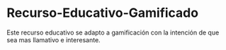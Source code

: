 # Recurso-Educativo-Gamificado
Este recurso educativo se adapto a gamificación con la intención de que sea mas llamativo e interesante.
